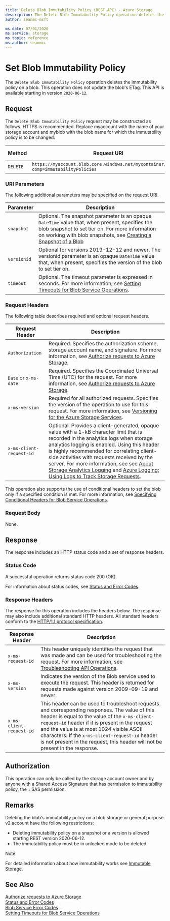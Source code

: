 ```yaml
---
title: Delete Blob Immutability Policy (REST API) - Azure Storage
description: The Delete Blob Immutability Policy operation deletes the immutability policy on a blob.
author: seanmc-msft

ms.date: 07/01/2020
ms.service: storage
ms.topic: reference
ms.author: seanmcc
---
```


# Set Blob Immutability Policy

The `Delete Blob Immutability Policy` operation deletes the immutability policy on a blob. This operation does not update the blob's ETag.  This API is available starting in version `2020-06-12`.

## Request
The `Delete Blob Immutability Policy` request may be constructed as follows. HTTPS is recommended. Replace myaccount with the name of your storage account and myblob with the blob name for which the immutability policy is to be changed.

|Method|Request URI|HTTP Version|
|------------|-----------------|------------------|
|`DELETE`|`https://myaccount.blob.core.windows.net/mycontainer/myblob?comp=immutabilityPolicies`|HTTP/1.1| 

### URI Parameters
The following additional parameters may be specified on the request URI.

|Parameter|Description|
|-------------|-----------|
|`snapshot`|Optional. The snapshot parameter is an opaque `DateTime` value that, when present, specifies the blob snapshot to set tier on. For more information on working with blob snapshots, see [Creating a Snapshot of a Blob](Creating-a-Snapshot-of-a-Blob.md)|  
|`versionid`|Optional for versions 2019-12-12 and newer. The versionid parameter is an opaque `DateTime` value that, when present, specifies the version of the blob to set tier on.| 
|`timeout`|Optional. The timeout parameter is expressed in seconds. For more information, see [Setting Timeouts for Blob Service Operations](Setting-Timeouts-for-Blob-Service-Operations.md).|

### Request Headers
The following table describes required and optional request headers.

|Request Header|Description|
|------------|-----------------|
|`Authorization`|Required. Specifies the authorization scheme, storage account name, and signature. For more information, see [Authorize requests to Azure Storage](authorize-requests-to-azure-storage.md).|  
|`Date` or `x-ms-date`|Required. Specifies the Coordinated Universal Time (UTC) for the request. For more information, see [Authorize requests to Azure Storage](authorize-requests-to-azure-storage.md).|  
|`x-ms-version`|Required for all authorized requests. Specifies the version of the operation to use for this request. For more information, see [Versioning for the Azure Storage Services](Versioning-for-the-Azure-Storage-Services.md).|  
|`x-ms-client-request-id`|Optional. Provides a client-generated, opaque value with a 1-kB character limit that is recorded in the analytics logs when storage analytics logging is enabled. Using this header is highly recommended for correlating client-side activities with requests received by the server. For more information, see see [About Storage Analytics Logging](About-Storage-Analytics-Logging.md) and [Azure Logging: Using Logs to Track Storage Requests](https://blogs.msdn.com/b/windowsazurestorage/archive/2011/08/03/windows-azure-storage-logging-using-logs-to-track-storage-requests.aspx).|  

 This operation also supports the use of conditional headers to set the blob only if a specified condition is met. For more information, see [Specifying Conditional Headers for Blob Service Operations](Specifying-Conditional-Headers-for-Blob-Service-Operations.md).  

### Request Body
None.

## Response
The response includes an HTTP status code and a set of response headers.

### Status Code
A successful operation returns status code 200 (OK).

For information about status codes, see [Status and Error Codes](Status-and-Error-Codes2.md).
### Response Headers
The response for this operation includes the headers below. The response may also include additional standard HTTP headers. All standard headers conform to the [HTTP/1.1 protocol specification](https://go.microsoft.com/fwlink/?linkid=150478).

|Response Header|Description|
|------------|-----------------|
|`x-ms-request-id`|This header uniquely identifies the request that was made and can be used for troubleshooting the request. For more information, see [Troubleshooting API Operations](Troubleshooting-API-Operations.md).|
|`x-ms-version`|Indicates the version of the Blob service used to execute the request. This header is returned for requests made against version 2009-09-19 and newer.|
|`x-ms-client-request-id`|This header can be used to troubleshoot requests and corresponding responses. The value of this header is equal to the value of the `x-ms-client-request-id` header if it is present in the request and the value is at most 1024 visible ASCII characters. If the `x-ms-client-request-id` header is not present in the request, this header will not be present in the response.|  

## Authorization
This operation can only be called by the storage account owner and by anyone with a Shared Access Signature that has permission to immutability policy, the `i` SAS permission.

## Remarks
Deleting the blob's immutability policy on a blob storage or general purpose v2 account have the following restrictions:
  * Deleting immutability policy on a snapshot or a version is allowed starting REST version 2020-06-12.
  * The immutability policy must be in unlocked mode to be deleted.

> [!NOTE]
>  For detailed information about how immutability works see [Immutable Storage](https://docs.microsoft.com/en-us/azure/storage/blobs/storage-blob-immutable-storage).

## See Also  
 [Authorize requests to Azure Storage](authorize-requests-to-azure-storage.md)   
 [Status and Error Codes](Status-and-Error-Codes2.md)   
 [Blob Service Error Codes](Blob-Service-Error-Codes.md)   
 [Setting Timeouts for Blob Service Operations](Setting-Timeouts-for-Blob-Service-Operations.md)
